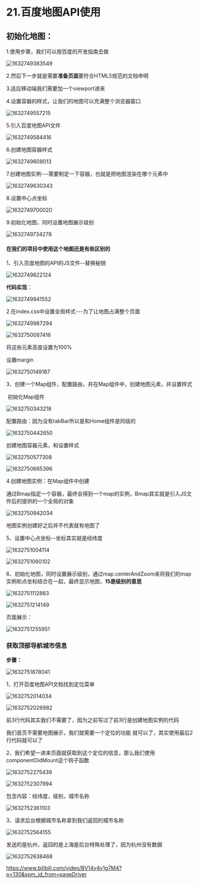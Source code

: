 # 21.百度地图API使用

## 初始化地图：

1.使用步骤，我们可以按百度的开发指南去做

![1632749383549](../../../.vuepress/public/images/1632749383549.png)



2.然后下一步就是需要**准备页面**要符合HTML5规范的文档申明



3.适应移动端我们需要加一个viewport进来



4.设置容器的样式，让我们的地图可以充满整个浏览器窗口

![1632749557215](../../../.vuepress/public/images/1632749557215.png)



5.引入百度地图API文件

![1632749584416](../../../.vuepress/public/images/1632749584416.png)



6.创建地图容器样式

![1632749608013](../../../.vuepress/public/images/1632749608013.png)





7.创建地图实例---需要制定一下容器，也就是把地图渲染在哪个元素中

![1632749630343](../../../.vuepress/public/images/1632749630343.png)





8.设置中心点坐标

![1632749700020](../../../.vuepress/public/images/1632749700020.png)







9.初始化地图，同时设置地图展示级别

![1632749734278](../../../.vuepress/public/images/1632749734278.png)



#### 在我们的项目中使用这个地图还是有些区别的

1、引入百度地图的API的JS文件--替换秘钥

![1632749822124](../../../.vuepress/public/images/1632749822124.png)



**代码实现**：

![1632749941552](../../../.vuepress/public/images/1632749941552.png)





2.在index.css中设置全局样式---为了让地图占满整个页面

![1632749987294](../../../.vuepress/public/images/1632749987294.png)

![1632750087416](../../../.vuepress/public/images/1632750087416.png)

将这些元素高度设置为100%



设置margin

![1632750149187](../../../.vuepress/public/images/1632750149187.png)





3、创建一个Map组件，配置路由，并在Map组件中，创建地图元素，并设置样式

​	初始化Map组件

![1632750343218](../../../.vuepress/public/images/1632750343218.png)



配置路由：因为没有tabBar所以是和Home组件是同级的

![1632750442650](../../../.vuepress/public/images/1632750442650.png)



创建地图容器元素，和设置样式

![1632750577308](../../../.vuepress/public/images/1632750577308.png)

![1632750665396](../../../.vuepress/public/images/1632750665396.png)





4.创建地图实例：在Map组件中创建

​	通过Bmap指定一个容器，最终会得到一个map的实例，Bmap其实就是引入JS文件后的提供的一个全局的对象

![1632750942034](../../../.vuepress/public/images/1632750942034.png)

地图实例创建好之后并不代表就有地图了



5、设置中心点坐标--坐标其实就是经纬度

![1632751004114](../../../.vuepress/public/images/1632751004114.png)

![1632751060102](../../../.vuepress/public/images/1632751060102.png)



6、初始化地图，同时设置展示级别，通过map.centerAndZoom来将我们的map实例和点坐标结合在一起，最终显示地图，**15是级别的意思**

![1632751112863](../../../.vuepress/public/images/1632751112863.png)

![1632751214149](../../../.vuepress/public/images/1632751214149.png)





页面展示：

![1632751255951](../../../.vuepress/public/images/1632751255951.png)









### 获取顶部导航城市信息



**步骤：**

![1632751878041](../../../.vuepress/public/images/1632751878041.png)





1、打开百度地图API文档找到定位菜单

![1632752014034](../../../.vuepress/public/images/1632752014034.png)

![1632752026982](../../../.vuepress/public/images/1632752026982.png)

前3行代码其实我们不需要了，因为之前写过了前3行是创建地图实例的代码





我们首页不需要地图展示，我们就需要一个定位的功能 就可以了，其实使用最后2行代码就可以了



2、我们希望一进来页面就获取到这个定位的信息，那么我们使用componentDidMount这个钩子函数

![1632752275439](../../../.vuepress/public/images/1632752275439.png)



![1632752307994](../../../.vuepress/public/images/1632752307994.png)



包含内容：经纬度，级别，城市名称

![1632752361103](../../../.vuepress/public/images/1632752361103.png)





3、请求后台根据城市名称拿到我们返回的城市名称

![1632752564155](../../../.vuepress/public/images/1632752564155.png)



发送的是杭州，返回的是上海是后台特殊处理了，因为杭州没有数据

![1632752638468](../../../.vuepress/public/images/1632752638468.png)



https://www.bilibili.com/video/BV14y4y1g7M4?p=130&spm_id_from=pageDriver















































































































































